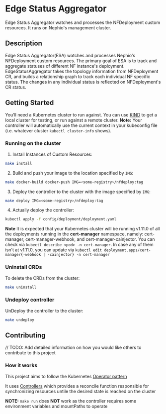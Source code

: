# Edge Status Aggregator 
Edge Status Aggregator watches and processes the NFDeployment custom resources. It runs on Nephio's management cluster.

## Description
Edge Status Aggregator(ESA) watches and processes Nephio's NFDeployment custom resources. The primary goal of ESA is to track and aggregate statuses of different NF instance's deployment.
EdgeStatusAggregator takes the topology information from NFDeployment CR, and builds a relationship graph to track each individual NF specific status. 
The changes in any individual status is reflected on NFDeployment's CR status.

## Getting Started
You’ll need a Kubernetes cluster to run against. You can use [KIND](https://sigs.k8s.io/kind) to get a local cluster for testing, or run against a remote cluster.
**Note:** Your controller will automatically use the current context in your kubeconfig file (i.e. whatever cluster `kubectl cluster-info` shows).

### Running on the cluster
1. Install Instances of Custom Resources:

```sh
make install
```

2. Build and push your image to the location specified by `IMG`:
	
```sh
make docker-build docker-push IMG=<some-registry>/nfdeploy:tag
```
	
3. Deploy the controller to the cluster with the image specified by `IMG`:

```sh
make deploy IMG=<some-registry>/nfdeploy:tag
```

4. Actually deploy the controller:

```sh
kubectl apply -f config/deployment/deployment.yaml
```

**Note** It is expected that your Kubernetes cluster will be running v1.11.0 of all the deployments running in the **cert-manager** namespace, namely: cert-manager, cert-manager-webhook, and cert-manager-cainjector. You can check via `kubectl describe <pod> -n cert-manager`. In case any of them isn't at v1.11.0, you can update via `kubectl edit deployment.apps/cert-manager{-webhook | -cainjector} -n cert-manager`

### Uninstall CRDs
To delete the CRDs from the cluster:

```sh
make uninstall
```

### Undeploy controller
UnDeploy the controller to the cluster:

```sh
make undeploy
```

## Contributing
// TODO: Add detailed information on how you would like others to contribute to this project

### How it works
This project aims to follow the Kubernetes [Operator pattern](https://kubernetes.io/docs/concepts/extend-kubernetes/operator/)

It uses [Controllers](https://kubernetes.io/docs/concepts/architecture/controller/) 
which provides a reconcile function responsible for synchronizing resources untile the desired state is reached on the cluster 

**NOTE:** `make run` does **NOT** work as the controller requires some environment variables and mountPaths to operate
